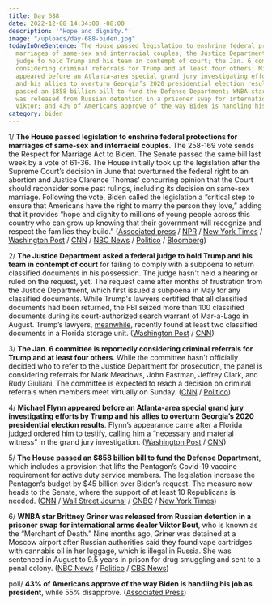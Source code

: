 ```yaml
---
title: Day 688
date: 2022-12-08 14:34:00 -08:00
description: '"Hope and dignity."'
image: "/uploads/day-688-biden.jpg"
todayInOneSentence: The House passed legislation to enshrine federal protections for
  marriages of same-sex and interracial couples; the Justice Department asked a federal
  judge to hold Trump and his team in contempt of court; the Jan. 6 committee is reportedly
  considering criminal referrals for Trump and at least four others; Michael Flynn
  appeared before an Atlanta-area special grand jury investigating efforts by Trump
  and his allies to overturn Georgia’s 2020 presidential election results; the House
  passed an $858 billion bill to fund the Defense Department; WNBA star Brittney Griner
  was released from Russian detention in a prisoner swap for international arms dealer
  Viktor; and 43% of Americans approve of the way Biden is handling his job as president.
category: biden
---
```


1/ **The House passed legislation to enshrine federal protections for marriages of same-sex and interracial couples**. The 258-169 vote sends the Respect for Marriage Act to Biden. The Senate passed the same bill last week by a vote of 61-36. The House initially took up the legislation after the Supreme Court’s decision in June that overturned the federal right to an abortion and Justice Clarence Thomas' concurring opinion that the Court should reconsider some past rulings, including its decision on same-sex marriage. Following the vote, Biden called the legislation a “critical step to ensure that Americans have the right to marry the person they love,” adding that it provides “hope and dignity to millions of young people across this country who can grow up knowing that their government will recognize and respect the families they build.” ([Associated press](https://apnews.com/article/biden-marriage-united-states-government-and-politics-1cb2d3f4ae76528c0f7d43daceeba974) / [NPR](https://www.npr.org/2022/11/29/1139676719/same-sex-marriages-bill-senate-vote) / [New York Times](https://www.nytimes.com/2022/12/08/us/politics/same-sex-marriage-congress.html) / [Washington Post](https://www.washingtonpost.com/politics/2022/12/08/respect-for-marriage-act-house-vote/) / [CNN](https://www.cnn.com/2022/12/08/politics/same-sex-marriage-vote-house/index.html) / [NBC News](https://www.nbcnews.com/politics/congress/house-passes-bill-protect-sex-marriage-sending-bidens-desk-rcna60128) / [Politico](https://www.politico.com/news/2022/12/08/house-gop-support-decreases-for-same-sex-marriage-protections-00073027) / [Bloomberg](https://www.bloomberg.com/news/articles/2022-12-08/same-sex-marriage-bill-passes-house-goes-to-biden-for-signature?srnd=premium&sref=MIBMEEoj))

2/ **The Justice Department asked a federal judge to hold Trump and his team in contempt of court** for failing to comply with a subpoena to return classified documents in his possession. The judge hasn't held a hearing or ruled on the request, yet. The request came after months of frustration from the Justice Department, which first issued a subpoena in May for any classified documents. While Trump's lawyers certified that all classified documents had been returned, the FBI seized more than 100 classified documents during its court-authorized search warrant of Mar-a-Lago in August. Trump’s lawyers, [meanwhile](https://whatthefuckjusthappenedtoday.com/2022/12/07/day-687/#3-trump%E2%80%99s-lawyers-found-at-least-two), recently found at least two classified documents in a Florida storage unit. ([Washington Post](https://www.washingtonpost.com/nation/2022/12/08/trump-contempt-mar-a-lago-records/) / [CNN](https://www.cnn.com/2022/12/08/politics/doj-trump-contempt-classified-documents/index.html))

3/ **The Jan. 6 committee is reportedly considering criminal referrals for Trump and at least four others**. While the committee hasn't officially decided who to refer to the Justice Department for prosecution, the panel is considering referrals for Mark Meadows, John Eastman, Jeffrey Clark, and Rudy Giuliani. The committee is expected to reach a decision on criminal referrals when members meet virtually on Sunday. ([CNN](https://www.cnn.com/2022/12/08/politics/january-6-committee-criminal-referrals/index.html) / [Politico](https://www.politico.com/news/2022/12/08/jan-6-panel-plans-weekend-meeting-to-consider-criminal-referrals-00073122))

4/ **Michael Flynn appeared before an Atlanta-area special grand jury investigating efforts by Trump and his allies to overturn Georgia’s 2020 presidential election results**. Flynn’s appearance came after a Florida judged ordered him to testify, calling him a “necessary and material witness” in the grand jury investigation. ([Washington Post](https://www.washingtonpost.com/nation/2022/12/08/fulton-county-trump-michael-flynn/) / [CNN](https://www.cnn.com/2022/12/08/politics/michael-flynn-atlanta-grand-jury-testimony-election-probe/index.html))

5/ **The House passed an $858 billion bill to fund the Defense Department**, which includes a provision that lifts the Pentagon’s Covid-19 vaccine requirement for active duty service members. The legislation increase the Pentagon’s budget by $45 billion over Biden’s request. The measure now heads to the Senate, where the support of at least 10 Republicans is needed. ([CNN](https://www.cnn.com/2022/12/08/politics/house-vote-ndaa-military-vaccine-mandate/index.html) / [Wall Street Journal](https://www.wsj.com/articles/house-approves-bill-to-boost-military-spending-11670525202?mod=hp_lead_pos5) / [CNBC](https://www.cnbc.com/2022/12/08/house-passes-defense-bill-that-would-scrap-covid-vaccine-mandate.html) / [New York Times](https://www.nytimes.com/2022/12/08/us/politics/house-defense-bill-covid-vaccine-mandate.html))

6/ **WNBA star Brittney Griner was released from Russian detention in a prisoner swap for international arms dealer Viktor Bout**, who is known as the “Merchant of Death.” Nine months ago, Griner was detained at a Moscow airport after Russian authorities said they found vape cartridges with cannabis oil in her luggage, which is illegal in Russia. She was sentenced in August to 9.5 years in prison for drug smuggling and sent to a penal colony. ([NBC News](https://www.nbcnews.com/politics/politics-news/wnba-star-brittney-griner-released-russian-custody-high-profile-prison-rcna60683) / [Politico](https://www.politico.com/news/2022/12/08/biden-griner-whelan-russia-00073044) / [CBS News](https://www.cbsnews.com/live-updates/brittney-griner-release-russia-prisoner-swap-viktor-bout/))

poll/ **43% of Americans approve of the way Biden is handling his job as president**, while 55% disapprove. ([Associated Press](https://apnews.com/article/biden-inflation-united-states-government-and-politics-afe0d0d66a1097b3defb7999b2b378f5))

